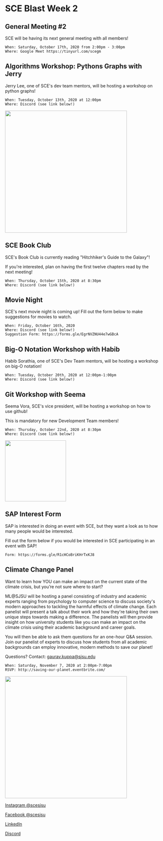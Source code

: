 # SCE Blast Week 2

## General Meeting #2

SCE will be having its next general meeting with all members!

```
When: Saturday, October 17th, 2020 from 2:00pm - 3:00pm
Where: Google Meet https://tinyurl.com/scegm
```

## Algorithms Workshop: Pythons Graphs with Jerry

Jerry Lee, one of SCE's dev team mentors, will be hosting a workshop on python graphs!

```
When: Tuesday, October 13th, 2020 at 12:00pm
Where: Discord (see link below!)
```

<img src="https://user-images.githubusercontent.com/55638619/95692958-6cbe7b00-0bde-11eb-9c67-84fb64cad5ae.png" width="400">

## SCE Book Club

SCE's Book Club is currently reading "Hitchhiker's Guide to the Galaxy"! 

If you're interested, plan on having the first twelve chapters read by the next meeting!

```
When: Thursday, October 15th, 2020 at 8:30pm
Where: Discord (see link below!)
```

## Movie Night

SCE's next movie night is coming up! Fill out the form below to make suggestions for movies to watch.

```
When: Friday, October 16th, 2020 
Where: Discord (see link below!)
Suggestion Form: https://forms.gle/EgrNVZNU44e7wGBcA
```

## Big-O Notation Workshop with Habib

Habib Sorathia, one of SCE's Dev Team mentors, will be hosting a workshop on big-O notation!

```
When: Tuesday, October 20th, 2020 at 12:00pm-1:00pm
Where: Discord (see link below!)
```

## Git Workshop with Seema

Seema Vora, SCE's vice president, will be hosting a workshop on how to use github!

This is mandatory for new Development Team members!

```
When: Thursday, October 22nd, 2020 at 8:30pm
Where: Discord (see link below!)
```
<img src="https://user-images.githubusercontent.com/55638619/95028155-1045e380-0653-11eb-993d-edfa999a2899.png" width="200">

## SAP Interest Form

SAP is interested in doing an event with SCE, but they want a look as to how many people would be interested.

Fill out the form below if you would be interested in SCE participating in an event with SAP!

```
Form: https://forms.gle/R1cHCoBriKHrTxKJ8
```

## Climate Change Panel

Want to learn how YOU can make an impact on the current state of the climate crisis, but you’re not sure where to start?

ML@SJSU will be hosting a panel consisting of industry and academic experts ranging from psychology to computer science to discuss society's modern approaches to tackling the harmful effects of climate change. Each panelist will present a talk about their work and how they're taking their own unique steps towards making a difference. The panelists will then provide insight on how university students like you can make an impact on the climate crisis using their academic background and career goals. 

You will then be able to ask them questions for an one-hour Q&A session. Join our panelist of experts to discuss how students from all academic backgrounds can employ innovative, modern methods to save our planet!

Questions? Contact: gaurav.kuppa@sjsu.edu

```
When: Saturday, November 7, 2020 at 2:00pm-7:00pm
RSVP: http://saving-our-planet.eventbrite.com/ 
```

<img src="https://user-images.githubusercontent.com/55638619/95640325-24be1d80-0a51-11eb-9e49-cfc13a70d0a0.png" width="400">



[Instagram @scesjsu](http://instagram.com/sjsusce)

[Facebook @scesjsu](https://www.facebook.com/sjsusce/)

[LinkedIn](https://www.linkedin.com/company/18719781)

[Discord](https://discord.gg/KnhmCRZ)